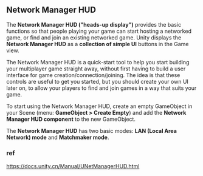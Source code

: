 ## Network Manager HUD

The **Network Manager HUD ("heads-up display")** provides the basic functions so that people playing your game can start hosting a networked game, or find and join an existing networked game. Unity displays the **Network Manager HUD** as a **collection of simple UI** buttons in the Game view.

The Network Manager HUD is a quick-start tool to help you start building your multiplayer game straight away, without first having to build a user interface for game creation/connection/joining. The idea is that these controls are useful to get you started, but you should create your own UI later on, to allow your players to find and join games in a way that suits your game.

To start using the Network Manager HUD, create an empty GameObject in your Scene (menu: **GameObject > Create Empty**) and add the **Network Manager HUD component** to the new GameObject.


The **Network Manager HUD** has two basic modes: **LAN (Local Area Network) mode** and **Matchmaker mode**. 





### ref 
https://docs.unity.cn/Manual/UNetManagerHUD.html


